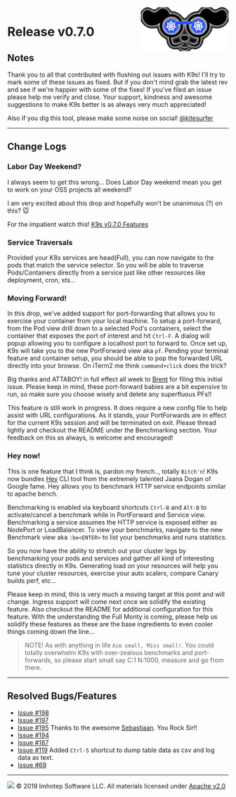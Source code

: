 <img src="https://raw.githubusercontent.com/derailed/k9s/master/assets/k9s_small.png" align="right" width="200" height="auto"/>

# Release v0.7.0

## Notes

Thank you to all that contributed with flushing out issues with K9s! I'll try to mark some of these issues as fixed. But if you don't mind grab the latest rev and see if we're happier with some of the fixes! If you've filed an issue please help me verify and close. Your support, kindness and awesome suggestions to make K9s better is as always very much appreciated!

Also if you dig this tool, please make some noise on social! [@kitesurfer](https://twitter.com/kitesurfer)

---

## Change Logs

### Labor Day Weekend?

I always seem to get this wrong... Does Labor Day weekend mean you get to work on your OSS projects all weekend?

I am very excited about this drop and hopefully won't be unanimous (?) on this? 🐭

For the impatient watch this! [K9s v0.7.0 Features](https://youtu.be/83jYehwlql8)

### Service Traversals

Provided your K8s services are head(Full), you can now navigate to the pods that match the service selector. So you will be able to traverse Pods/Containers directly from a service just like other resources like deployment, cron, sts...

### Moving Forward!

In this drop, we've added support for port-forwarding that allows you to exercise your container from your local machine. To setup a port-forward, from the Pod view drill down to a selected Pod's containers, select the container that exposes the port of interest and hit `Ctrl-F`. A dialog will popup allowing you to configure a localhost port to forward to. Once set up, K9s will take you to the new PortForward view aka `pf`. Pending your terminal feature and container setup, you should be able to pop the forwarded URL directly into your browse. On iTerm2 me think `command+click` does the trick?

Big thanks and ATTABOY! in full effect all week to [Brent](https://github.com/brentco) for filing this initial issue. Please keep in mind, these port-forward babies are a bit expensive to run, so make sure you choose wisely and delete any superfluous PFs!!

This feature is still work in progress. It does require a new config file to help assist with URL configurations. As it stands, your PortForwards are in effect for the current K9s session and will be terminated on exit. Please thread lightly and checkout the README under the Benchmarking section. Your feedback on this as always, is welcome and encouraged!

### Hey now!

This is one feature that I think is, pardon my french.., totally `Bitch'n`! K9s now bundles [Hey](https://github.com/rakyll/hey) CLI tool from the extremely talented Jaana Dogan of Google fame. Hey allows you to benchmark HTTP service endpoints similar to apache bench.

Benchmarking is enabled via keyboard shortcuts `Ctrl-B` and `Alt-B` to activate/cancel a benchmark while in PortForward and Service view. Benchmarking a service assumes the HTTP service is exposed either as NodePort or LoadBalancer. To view your benchmarks, navigate to the new Benchmark view aka `:be<ENTER>` to list your benchmarks and runs statistics.

So you now have the ability to stretch out your cluster legs by benchmarking your pods and services and gather all kind of interesting statistics directly in K9s. Generating load on your resources will help you tune your cluster resources, exercise your auto scalers, compare Canary builds perf, etc...

Please keep in mind, this is very much a moving target at this point and will change. Ingress support will come next once we solidify the existing feature. Also checkout the README for additional configuration for this feature. With the understanding the Full Monty is coming, please help us solidify these features as these are the base ingredients to even cooler things coming down the line...

> NOTE! As with anything in life `Aim small, Miss small!`. You could totally overwhelm K9s with over-zealous benchmarks and port-forwards, so please start small say C:1 N:1000, measure and go from there.

---

## Resolved Bugs/Features

+ [Issue #198](https://github.com/derailed/k9s/issues/198)
+ [Issue #197](https://github.com/derailed/k9s/issues/197)
+ [Issue #195](https://github.com/derailed/k9s/issues/195) Thanks to the awesome [Sebastiaan](https://github.com/tammert). You Rock Sir!!
+ [Issue #194](https://github.com/derailed/k9s/issues/194)
+ [Issue #187](https://github.com/derailed/k9s/issues/187)
+ [Issue #119](https://github.com/derailed/k9s/issues/119) Added `Ctrl-S` shortcut to dump table data as csv and log data as text.
+ [Issue #69](https://github.com/derailed/k9s/issues/69)

---

<img src="https://raw.githubusercontent.com/derailed/k9s/master/assets/imhotep_logo.png" width="32" height="auto"/> © 2019 Imhotep Software LLC. All materials licensed under [Apache v2.0](http://www.apache.org/licenses/LICENSE-2.0)
